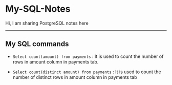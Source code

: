 # My-SQL-Notes
Hi, I am sharing PostgreSQL notes here

---
## My SQL commands 
- `Select count(amount) from payments` : It is used to count the number of rows in amount column in payments tab.

- `Select count(distinct amount) from payments` : It is used to count the number of distinct rows in amount column in payments tab


